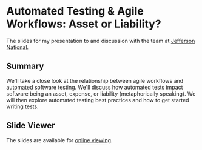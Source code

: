 Automated Testing & Agile Workflows: Asset or Liability?
========================================================

The slides for my presentation to and discussion with the team at [Jefferson National][event].

[event]: https://www.jeffnat.com/

Summary
-------

We'll take a close look at the relationship between agile workflows and automated software testing.  We'll discuss how automated tests impact software being an asset, expense, or liability (metaphorically speaking).  We will then explore automated testing best practices and how to get started writing tests.

Slide Viewer
------------

The slides are available for [online viewing][slides].

[slides]: https://cdn.rawgit.com/rsyring/2016-08-jeffnat-agile-testing/master/_build/slides/index.html

